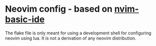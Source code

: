 # Neovim config - based on [nvim-basic-ide](https://github.com/LunarVim/nvim-basic-ide)

The flake file is only meant for using a development shell for configuring neovim using lua. It is not a derivation of any neovim distribution.

